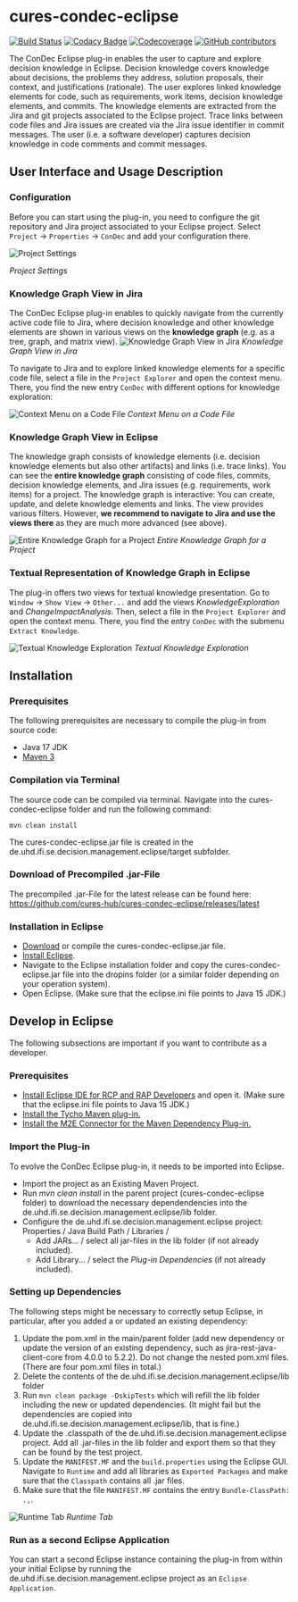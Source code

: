 # cures-condec-eclipse

[![Build Status](https://app.travis-ci.com/cures-hub/cures-condec-eclipse.svg?branch=master)](https://app.travis-ci.com/cures-hub/cures-condec-eclipse)
[![Codacy Badge](https://app.codacy.com/project/badge/Grade/d05c885619e24c5d8fb9113e203d10a4)](https://www.codacy.com/gh/cures-hub/cures-condec-eclipse/dashboard?utm_source=github.com&amp;utm_medium=referral&amp;utm_content=cures-hub/cures-condec-eclipse&amp;utm_campaign=Badge_Grade)
[![Codecoverage](https://codecov.io/gh/cures-hub/cures-condec-eclipse/branch/master/graph/badge.svg)](https://codecov.io/gh/cures-hub/cures-condec-eclipse/branch/master)
[![GitHub contributors](https://img.shields.io/github/contributors/cures-hub/cures-condec-eclipse.svg)](https://github.com/cures-hub/cures-condec-eclipse/graphs/contributors)

The ConDec Eclipse plug-in enables the user to capture and explore decision knowledge in Eclipse. 
Decision knowledge covers knowledge about decisions, the problems they address, solution proposals, their context, and justifications (rationale). 
The user explores linked knowledge elements for code, such as requirements, work items, decision knowledge elements, and commits. 
The knowledge elements are extracted from the Jira and git projects associated to the Eclipse project. 
Trace links between code files and Jira issues are created via the Jira issue identifier in commit messages. 
The user (i.e. a software developer) captures decision knowledge in code comments and commit messages. 

## User Interface and Usage Description

### Configuration
Before you can start using the plug-in, you need to configure the git repository and Jira project associated to your Eclipse project. Select `Project` -> `Properties` -> `ConDec` and add your configuration there.

![Project Settings](https://github.com/cures-hub/cures-condec-eclipse/raw/master/doc/configuration.png)

*Project Settings*

### Knowledge Graph View in Jira
The ConDec Eclipse plug-in enables to quickly navigate from the currently active code file to Jira, 
where decision knowledge and other knowledge elements are shown in various views on the **knowledge graph** (e.g. as a tree, graph, and matrix view).
![Knowledge Graph View in Jira](https://github.com/cures-hub/cures-condec-eclipse/raw/master/doc/subgraph_from_code_file.png)
*Knowledge Graph View in Jira*

To navigate to Jira and to explore linked knowledge elements for a specific code file, select a file in the `Project Explorer` and open the context menu. 
There, you find the new entry `ConDec` with different options for knowledge exploration:

![Context Menu on a Code File](https://github.com/cures-hub/cures-condec-eclipse/raw/master/doc/context_menu.png)
*Context Menu on a Code File*

### Knowledge Graph View in Eclipse
The knowledge graph consists of knowledge elements (i.e. decision knowledge elements but also other artifacts) and links (i.e. trace links). 
You can see the **entire knowledge graph** consisting of code files, commits, decision knowledge elements, and Jira issues (e.g. requirements, work items) for a project. 
The knowledge graph is interactive: You can create, update, and delete knowledge elements and links. 
The view provides various filters.
However, **we recommend to navigate to Jira and use the views there** as they are much more advanced (see above).

![Entire Knowledge Graph for a Project](https://github.com/cures-hub/cures-condec-eclipse/raw/master/doc/knowledge_graph_condec_eclipse.png)
*Entire Knowledge Graph for a Project*

### Textual Representation of Knowledge Graph in Eclipse
The plug-in offers two views for textual knowledge presentation. Go to `Window` -> `Show View` -> `Other...` and add the views *KnowledgeExploration* and *ChangeImpactAnalysis*. Then, select a file in the `Project Explorer` and open the context menu. There, you find the  entry `ConDec` with the submenu `Extract Knowledge`.

![Textual Knowledge Exploration](https://github.com/cures-hub/cures-condec-eclipse/raw/master/doc/knowledge_exploration_text.png)
*Textual Knowledge Exploration*

## Installation

### Prerequisites
The following prerequisites are necessary to compile the plug-in from source code:
- Java 17 JDK
- [Maven 3](https://maven.apache.org)

### Compilation via Terminal
The source code can be compiled via terminal.
Navigate into the cures-condec-eclipse folder and run the following command:
```
mvn clean install
```
The cures-condec-eclipse.jar file is created in the de.uhd.ifi.se.decision.management.eclipse/target subfolder.

### Download of Precompiled .jar-File
The precompiled .jar-File for the latest release can be found here: https://github.com/cures-hub/cures-condec-eclipse/releases/latest

### Installation in Eclipse
- [Download](https://github.com/cures-hub/cures-condec-eclipse/releases/latest) or compile the cures-condec-eclipse.jar file.
- [Install Eclipse](https://www.eclipse.org/downloads/packages/).
- Navigate to the Eclipse installation folder and copy the cures-condec-eclipse.jar file into the dropins folder (or a similar folder depending on your operation system).
- Open Eclipse. (Make sure that the eclipse.ini file points to Java 15 JDK.)

## Develop in Eclipse
The following subsections are important if you want to contribute as a developer.

### Prerequisites
- [Install Eclipse IDE for RCP and RAP Developers](https://www.eclipse.org/downloads/packages/) and open it. (Make sure that the eclipse.ini file points to Java 15 JDK.)
- [Install the Tycho Maven plug-in.](http://codeandme.blogspot.com/2012/12/tycho-build-1-building-plug-ins.html)
- [Install the M2E Connector for the Maven Dependency Plug-in.](https://marketplace.eclipse.org/content/m2e-connector-maven-dependency-plugin)

### Import the Plug-in
To evolve the ConDec Eclipse plug-in, it needs to be imported into Eclipse.
- Import the project as an Existing Maven Project.
- Run *mvn clean install* in the parent project (cures-condec-eclipse folder) to download the necessary dependendencies into the de.uhd.ifi.se.decision.management.eclipse/lib folder.
- Configure the de.uhd.ifi.se.decision.management.eclipse project: Properties / Java Build Path / Libraries / 
    - Add JARs... / select all jar-files in the lib folder (if not already included).
    - Add Library... / select the *Plug-in Dependencies* (if not already included).

### Setting up Dependencies
The following steps might be necessary to correctly setup Eclipse, in particular, after you added a or updated an existing dependency:

1. Update the pom.xml in the main/parent folder (add new dependency or update the version of an existing dependency, such as jira-rest-java-client-core from 4.0.0 to 5.2.2). Do not change the nested pom.xml files. (There are four pom.xml files in total.)
2. Delete the contents of the de.uhd.ifi.se.decision.management.eclipse/lib folder
3. Run `mvn clean package -DskipTests` which will refill the lib folder including the new or updated dependencies. (It might fail but the dependencies are copied into de.uhd.ifi.se.decision.management.eclipse/lib, that is fine.) 
4. Update the .classpath of the de.uhd.ifi.se.decision.management.eclipse project. Add all .jar-files in the lib folder and export them so that they can be found by the test project.
5. Update the `MANIFEST.MF` and the `build.properties` using the Eclipse GUI. Navigate to `Runtime` and add all libraries as `Exported Packages` and make sure that the `Classpath` contains all .jar files.
6. Make sure that the file `MANIFEST.MF` contains the entry `Bundle-ClassPath: .,`.

![Runtime Tab](https://github.com/cures-hub/cures-condec-eclipse/raw/master/doc/runtime_tab.png)
*Runtime Tab*

### Run as a second Eclipse Application
You can start a second Eclipse instance containing the plug-in from within your initial Eclipse by running the de.uhd.ifi.se.decision.management.eclipse project as an `Eclipse Application`. 